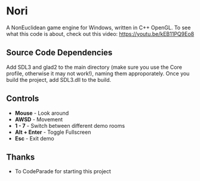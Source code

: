 # Nori
A NonEuclidean game engine for Windows, written in C++ OpenGL.
To see what this code is about, check out this video:
https://youtu.be/kEB11PQ9Eo8

## Source Code Dependencies
Add SDL3 and glad2 to the main directory (make sure you use the Core profile, otherwise it may not work!), naming them approporately.  Once you build the project, add SDL3.dll to the build.

## Controls
* **Mouse** - Look around
* **AWSD** - Movement
* **1 - 7** - Switch between different demo rooms
* **Alt + Enter** - Toggle Fullscreen
* **Esc** - Exit demo

## Thanks
- To CodeParade for starting this project